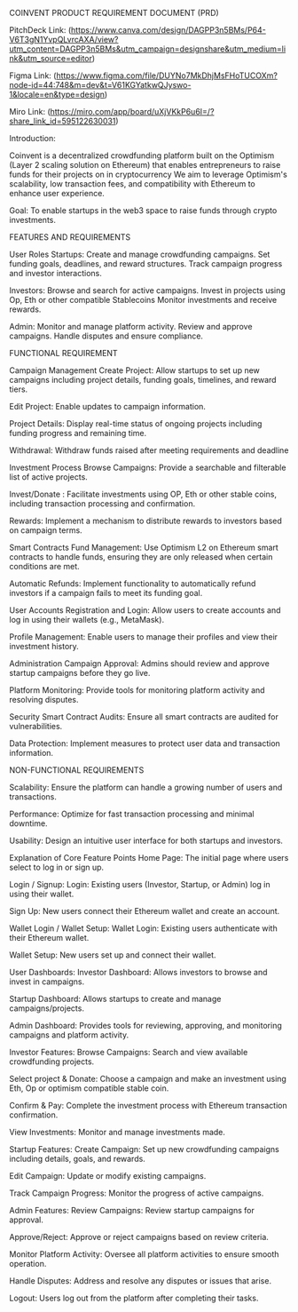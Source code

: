 COINVENT PRODUCT REQUIREMENT DOCUMENT (PRD)



PitchDeck Link: (https://www.canva.com/design/DAGPP3n5BMs/P64-V6T3gN1YvpQLvrcAXA/view?utm_content=DAGPP3n5BMs&utm_campaign=designshare&utm_medium=link&utm_source=editor)

Figma Link: (https://www.figma.com/file/DUYNo7MkDhjMsFHoTUCOXm?node-id=44:748&m=dev&t=V61KGYatkwQJyswo-1&locale=en&type=design)

Miro Link: (https://miro.com/app/board/uXjVKkP6u6I=/?share_link_id=595122630031)


Introduction: 

Coinvent is a decentralized crowdfunding platform built on the Optimism (Layer 2 scaling solution on Ethereum) that enables entrepreneurs to raise funds for their projects on in cryptocurrency
We aim to leverage Optimism's scalability, low transaction fees, and compatibility with Ethereum to enhance user experience.


 Goal:
To enable startups in the web3 space to raise funds through crypto investments. 



FEATURES AND REQUIREMENTS

 User Roles
Startups:
Create and manage crowdfunding campaigns.
Set funding goals, deadlines, and reward structures.
Track campaign progress and investor interactions.

Investors:
Browse and search for active campaigns.
Invest in projects using Op, Eth or other compatible Stablecoins 
Monitor investments and receive rewards.

Admin:
Monitor and manage platform activity.
Review and approve campaigns.
Handle disputes and ensure compliance.



 FUNCTIONAL REQUIREMENT 

Campaign Management
Create Project: Allow startups to set up new campaigns including project details, funding goals, timelines, and reward tiers.

Edit Project: Enable updates to campaign information.

Project Details: Display real-time status of ongoing projects including funding progress and remaining time.

Withdrawal: Withdraw funds raised after meeting requirements and deadline

 Investment Process
Browse Campaigns: Provide a searchable and filterable list of active projects.

Invest/Donate : Facilitate investments using OP, Eth or other stable coins, including transaction processing and confirmation.

Rewards: Implement a mechanism to distribute rewards to investors based on campaign terms.

Smart Contracts
Fund Management: Use Optimism L2 on Ethereum smart contracts to handle funds, ensuring they are only released when certain conditions are met.

Automatic Refunds: Implement functionality to automatically refund investors if a campaign fails to meet its funding goal.

User Accounts
Registration and Login: Allow users to create accounts and log in using their wallets (e.g., MetaMask).

Profile Management: Enable users to manage their profiles and view their investment history.

Administration
Campaign Approval: Admins should review and approve startup campaigns before they go live.

Platform Monitoring: Provide tools for monitoring platform activity and resolving disputes.

Security
Smart Contract Audits: Ensure all smart contracts are audited for vulnerabilities.

Data Protection: Implement measures to protect user data and transaction information.



 NON-FUNCTIONAL REQUIREMENTS 

Scalability: Ensure the platform can handle a growing number of users and transactions.

Performance: Optimize for fast transaction processing and minimal downtime.

Usability: Design an intuitive user interface for both startups and investors.

Explanation of Core Feature Points
Home Page: The initial page where users select to log in or sign up.

Login / Signup:
Login: Existing users (Investor, Startup, or Admin) log in using their wallet.

Sign Up: New users connect their Ethereum wallet and create an account.

Wallet Login / Wallet Setup:
Wallet Login: Existing users authenticate with their Ethereum wallet.

Wallet Setup: New users set up and connect their wallet.

User Dashboards:
Investor Dashboard: Allows investors to browse and invest in campaigns.

Startup Dashboard: Allows startups to create and manage campaigns/projects.

Admin Dashboard: Provides tools for reviewing, approving, and monitoring campaigns and platform activity.

Investor Features:
Browse Campaigns: Search and view available crowdfunding projects.

Select project & Donate: Choose a campaign and make an investment using Eth, Op or optimism compatible stable coin.

Confirm & Pay: Complete the investment process with Ethereum transaction confirmation.

View Investments: Monitor and manage investments made.

Startup Features:
Create Campaign: Set up new crowdfunding campaigns including details, goals, and rewards.

Edit Campaign: Update or modify existing campaigns.

Track Campaign Progress: Monitor the progress of active campaigns.

Admin Features:
Review Campaigns: Review startup campaigns for approval.

Approve/Reject: Approve or reject campaigns based on review criteria.

Monitor Platform Activity: Oversee all platform activities to ensure smooth operation.

Handle Disputes: Address and resolve any disputes or issues that arise.

Logout: Users log out from the platform after completing their tasks.
